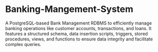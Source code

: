 # Banking-Mangement-System
A PostgreSQL-based Bank Management RDBMS to efficiently manage banking operations like customer accounts, transactions, and loans. It features a structured schema, data insertion scripts, triggers, stored procedures, views, and functions to ensure data integrity and facilitate complex queries.
